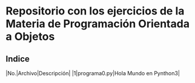# Repositorio con los ejercicios de la Materia de Programación Orientada a Objetos

## Indice

|No.|Archivo|Descripción|
|1|programa0.py|Hola Mundo en Pynthon3|
